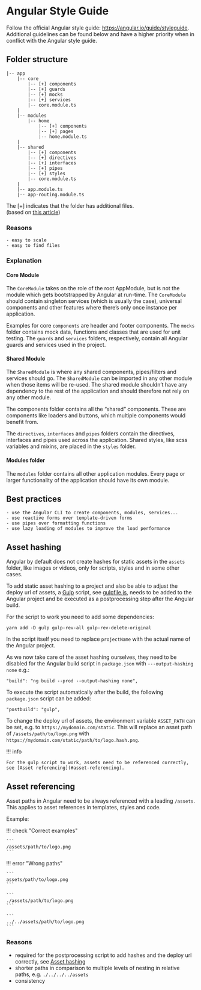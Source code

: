 # Angular Style Guide

Follow the official Angular style guide: https://angular.io/guide/styleguide.  
Additional guidelines can be found below and have a higher priority when in conflict with the Angular style guide.

## Folder structure
```
|-- app
    |-- core
        |-- [+] components
        |-- [+] guards
        |-- [+] mocks
        |-- [+] services
        |-- core.module.ts
    |
    |-- modules
        |-- home
            |-- [+] components
            |-- [+] pages
            |-- home.module.ts
    |
    |-- shared
        |-- [+] components
        |-- [+] directives
        |-- [+] interfaces
        |-- [+] pipes
        |-- [+] styles
        |-- core.module.ts
    |
    |-- app.module.ts
    |-- app-routing.module.ts
```
The [+] indicates that the folder has additional files.  
(based on [this article](https://itnext.io/choosing-a-highly-scalable-folder-structure-in-angular-d987de65ec7))

###  Reasons
    - easy to scale
    - easy to find files

###  Explanation

#### Core Module 

The `CoreModule` takes on the role of the root AppModule, but is not the module which gets bootstrapped by Angular at run-time. 
The `CoreModule` should contain singleton services (which is usually the case), universal components and other features where there’s only once instance per application.  

Examples for core `components` are header and footer components. 
The `mocks` folder contains mock data, functions and classes that are used for unit testing. 
The `guards` and `services` folders, respectively, contain all Angular guards and services used in the project.

#### Shared Module 

The `SharedModule` is where any shared components, pipes/filters and services should go.
The `SharedModule` can be imported in any other module when those items will be re-used.
The shared module shouldn’t have any dependency to the rest of the application and should therefore not rely on any other module.

The components folder contains all the “shared” components.
These are components like loaders and buttons, which multiple components would benefit from.

The `directives`, `interfaces` and `pipes` folders contain the directives, interfaces and pipes used across the application.
Shared styles, like scss variables and mixins, are placed in the `styles` folder.

#### Modules folder

The `modules` folder contains all other application modules.
Every page or larger functionality of the application should have its own module. 


## Best practices
    - use the Angular CLI to create components, modules, services...
    - use reactive forms over template-driven forms
    - use pipes over formatting functions
    - use lazy loading of modules to improve the load performance

## Asset hashing

Angular by default does not create hashes for static assets in the `assets` folder, like images or videos,
only for scripts, styles and in some other cases.

To add static asset hashing to a project 
and also be able to adjust the deploy url of assets,
a [Gulp](https://gulpjs.com/) script, see [gulpfile.js](./gulpfile.js), needs to be added to the Angular project 
and be executed as a postprocessing step after the Angular build.

For the script to work you need to add some dependencies:  
```
yarn add -D gulp gulp-rev-all gulp-rev-delete-original
```

In the script itself you need to replace `projectName` with the actual name of the Angular project.

As we now take care of the asset hashing ourselves, they need to be disabled for the Angular build script in `package.json`
with `---output-hashing none` e.g.:  
```
"build": "ng build --prod --output-hashing none",
```

To execute the script automatically after the build, the following `package.json` script can be added:  
```
"postbuild": "gulp",
```

To change the deploy url of assets, the environment variable `ASSET_PATH` can be set, e.g. to `https://mydomain.com/static`.
This will replace an asset path of `/assets/path/to/logo.png` with `https://mydomain.com/static/path/to/logo.hash.png`.

!!! info

    For the gulp script to work, assets need to be referenced correctly, see [Asset referencing](#asset-referencing).

## Asset referencing

Asset paths in Angular need to be always referenced with a leading `/assets`.
This applies to asset references in templates, styles and code.

Example:

!!! check "Correct examples"

    ```
    /assets/path/to/logo.png
    ```

!!! error "Wrong paths"

    ```
    assets/path/to/logo.png
    ```
  
    ```
    ./assets/path/to/logo.png
    ```
  
    ```
    ../../assets/path/to/logo.png
    ```

###  Reasons
- required for the postprocessing script to add hashes and the deploy url correctly, see [Asset hashing](#asset-hashing)
- shorter paths in comparison to multiple levels of nesting in relative paths, e.g. `./../../../assets`
- consistency
